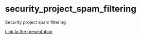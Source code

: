 # security_project_spam_filtering

Security project spam filtering

[Link to the presentation](https://docs.google.com/presentation/d/13iEj_XYsx1hKgIZL9G3k7GmbSVJP-WZKN7Jv2XeUZtk/edit?usp=sharing)